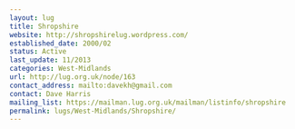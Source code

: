 ```yaml
---
layout: lug
title: Shropshire
website: http://shropshirelug.wordpress.com/
established_date: 2000/02
status: Active
last_update: 11/2013
categories: West-Midlands
url: http://lug.org.uk/node/163
contact_address: mailto:davekh@gmail.com
contact: Dave Harris
mailing_list: https://mailman.lug.org.uk/mailman/listinfo/shropshire
permalink: lugs/West-Midlands/Shropshire/
---
```

